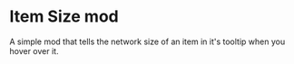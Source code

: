 Item Size mod
======
A simple mod that tells the network size of an item in it's tooltip when you hover over it.
